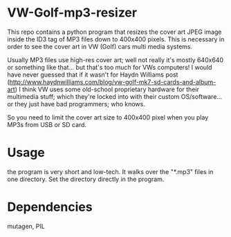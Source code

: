 # VW-Golf-mp3-resizer
This repo contains a python program that resizes the cover art JPEG image inside the ID3 tag of MP3 files down to 400x400 pixels. This is necessary in order to see the cover art in VW (Golf) cars multi media systems.


Usually MP3 files use high-res cover art; well not really it's mostly 640x640 or something like that... 
but that's too much for VWs computers! I would have never guessed that if it wasn't for Haydn Williams post (http://www.haydnwilliams.com/blog/vw-golf-mk7-sd-cards-and-album-art)
I think VW uses some old-school proprietary hardware for their multimedia stuff; which they're locked into with their custom OS/software... or they just have bad programmers; who knows.


So you need to limit the cover art size to 400x400 pixel when you play MP3s from USB or SD card.


# Usage
the program is very short and low-tech. It walks over the "*.mp3" files in one directory. Set the directory directly in the program.


# Dependencies
mutagen, PIL

